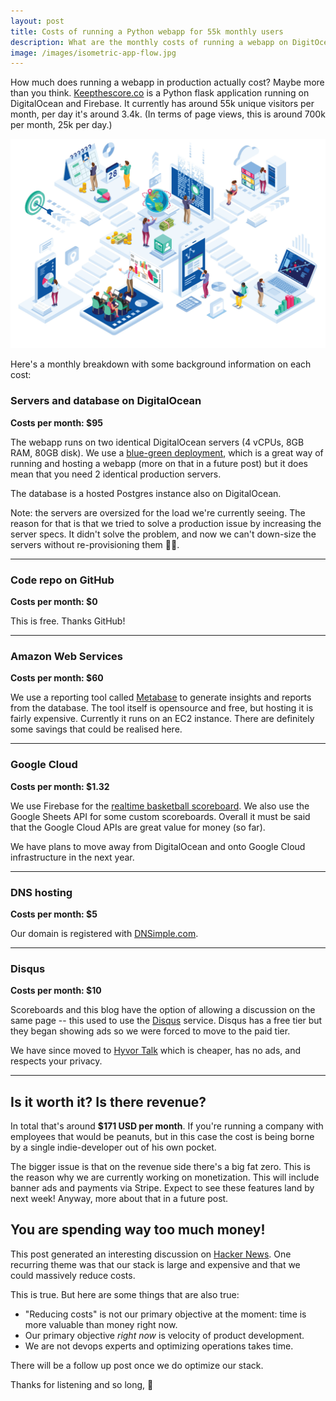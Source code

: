 ```yaml
---
layout: post
title: Costs of running a Python webapp for 55k monthly users
description: What are the monthly costs of running a webapp on DigitOcean? I dig into the numbers here.
image: /images/isometric-app-flow.jpg
---
```


How much does running a webapp in production actually cost? Maybe more than you think. [Keepthescore.co](https://keepthescore.co/) is a Python flask application running on DigitalOcean and Firebase. It currently has around 55k unique visitors per month, per day it's around 3.4k. (In terms of page views, this is around 700k per month, 25k per day.)

![App flow and costs](/images/isometric-app-flow.jpg)

Here's a monthly breakdown with some background information on each cost:

### Servers and database on DigitalOcean
**Costs per month: $95**

The webapp runs on two identical DigitalOcean servers (4 vCPUs, 8GB RAM, 80GB disk). We use a [blue-green deployment](https://en.wikipedia.org/wiki/Blue-green_deployment), which is a great way of running and hosting a webapp (more on that in a future post) but it does mean that you need 2 identical production servers.

The database is a hosted Postgres instance also on DigitalOcean.

Note: the servers are oversized for the load we're currently seeing. The reason for that is that we tried to solve a production issue by increasing the server specs. It didn't solve the problem, and now we can't down-size the servers without re-provisioning them 🤷‍♀️.

<hr>

### Code repo on GitHub
**Costs per month: $0**

This is free. Thanks GitHub!
<hr>

### Amazon Web Services
**Costs per month: $60**

We use a reporting tool called [Metabase](https://www.metabase.com/) to generate insights and reports from the database. The tool itself is opensource and free, but hosting it is fairly expensive. Currently it runs on an EC2 instance. There are definitely some savings that could be realised here.
<hr>

### Google Cloud
**Costs per month: $1.32**

We use Firebase for the [realtime basketball scoreboard](https://keepthescore.co/basketball-scoreboard/). We also use the Google Sheets API for some custom scoreboards. Overall it must be said that the Google Cloud APIs are great value for money (so far).

We have plans to move away from DigitalOcean and onto Google Cloud infrastructure in the next year.
<hr>

### DNS hosting
**Costs per month: $5**

Our domain is registered with [DNSimple.com](https://dnsimple.com/).
<hr>

### Disqus
**Costs per month: $10**

Scoreboards and this blog have the option of allowing a discussion on the same page -- this used to use the [Disqus](https://disqus.com/) service. Disqus has a free tier but they began showing ads so we were forced to move to the paid tier. 

We have since moved to [Hyvor Talk](https://talk.hyvor.com/) which is cheaper, has no ads, and respects your privacy. 
<hr> 

## Is it worth it? Is there revenue?

In total that's around **$171 USD per month**. If you're running a company with employees that would be peanuts, but in this case the cost is being borne by a single indie-developer out of his own pocket. 

The bigger issue is that on the revenue side there's a big fat zero. This is the reason why we are currently working on monetization. This will include banner ads and payments via Stripe. Expect to see these features land by next week! Anyway, more about that in a future post.

## You are spending way too much money!
This post generated an interesting discussion on [Hacker News](https://news.ycombinator.com/item?id=24372084). One recurring theme 
was that our stack is large and expensive and that we could massively reduce costs.

This is true. But here are some things that are also true:

* "Reducing costs" is not our primary objective at the moment: time is more valuable than money right now.
* Our primary objective _right now_ is velocity of product development.
* We are not devops experts and optimizing operations takes time.


There will be a follow up post once we do optimize our stack.

Thanks for listening and so long, 👋